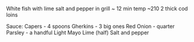 White fish with lime salt and pepper in grill ~ 12 min temp ~210
2 thick cod loins

Sauce:
Capers - 4 spoons
Gherkins - 3 big ones
Red Onion - quarter 
Parsley - a handful
Light Mayo
Lime (half)
Salt and pepper